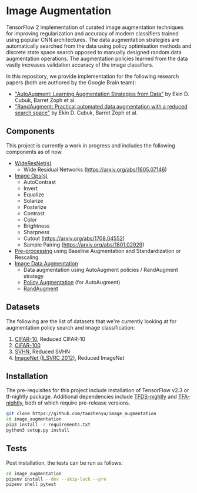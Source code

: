 # Image Augmentation

TensorFlow 2 implementation of curated image augmentation techniques for improving regularization and accuracy of modern classifiers trained using popular CNN architectures. The data augmentation strategies are automatically searched from the data using policy optimisation methods and discrete state space search opposed to manually designed random data augmentation operations. The augmentation policies learned from the data vastly increases validation accuracy of the image classifiers.

In this repository, we provide implementation for the following research papers (both are authored by the Google Brain team):
- ["AutoAugment: Learning Augmentation Strategies from Data"](https://arxiv.org/abs/1805.09501) by Ekin D. Cubuk, Barret Zoph et al.
- ["RandAugment: Practical automated data augmentation with a reduced search space"](https://arxiv.org/abs/1909.13719) by Ekin D. Cubuk, Barret Zoph et al.

## Components
This project is currently a work in progress and includes the following components as of now.
- [WideResNet(s)](./image_augmentation/wide_resnet)
    - Wide Residual Networks (https://arxiv.org/abs/1605.07146)
- [Image Ops(s)](./image_augmentation/image#image-ops)
    - AutoContrast
    - Invert 
    - Equalize 
    - Solarize 
    - Posterize 
    - Contrast
    - Color
    - Brightness
    - Sharpness
    - Cutout (https://arxiv.org/abs/1708.04552)
    - Sample Pairing (https://arxiv.org/abs/1801.02929)
- [Pre-processing](./image_augmentation/preprocessing) using Baseline Augmentation and Standardization or Rescaling
- [Image Data Augmentation](./image_augmentation/image#image-data-augmentation)
    - Data augmentation using AutoAugment policies / RandAugment strategy
    - [Policy Augmentation](image_augmentation/image/augmentation.py#L386-L487) (for AutoAugment)
    - [RandAugment](image_augmentation/image/augmentation.py#L522-L635)

## Datasets

The following are the list of datasets that we're currently looking at for augmentation policy search and image classification:
1. [CIFAR-10](https://www.tensorflow.org/datasets/catalog/cifar10), Reduced CIFAR-10
2. [CIFAR-100](https://www.tensorflow.org/datasets/catalog/cifar100)
3. [SVHN](https://www.tensorflow.org/datasets/catalog/svhn_cropped), Reduced SVHN
4. [ImageNet (ILSVRC 2012)](http://image-net.org/), Reduced ImageNet

## Installation

The pre-requisites for this project include installation of TensorFlow v2.3 or tf-nightly package.
Additional dependencies include [TFDS-nightly](https://github.com/tensorflow/datasets) and [TFA-nightly](https://github.com/tensorflow/addons), both of which require pre-release versions.

```bash
git clone https://github.com/tanzhenyu/image_augmentation
cd image_augmentation
pip3 install -r requirements.txt
python3 setup.py install
```

## Tests

Post installation, the tests can be run as follows:

```bash
cd image_augmentation
pipenv install --dev --skip-lock --pre 
pipenv shell pytest
```
